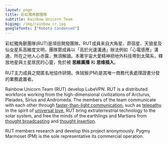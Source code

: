 ```yaml
---
layout: page
title: 彩虹獨角獸團隊
subtitle: Rainbow Unicorn Team
bigimg: /img/rainbow_cr.jpg
googlefonts: ["Roboto Condensed"]
---
```


彩虹獨角獸團隊(RUT)是項目開發團隊。RUT成員来自大角星、昴宿星、天狼星及仙女星系高維度文明，團隊眾成員以「高於光速溝通」辦法例如「心電感應」溝通，所在之地人心赤露，無須解讀。本著宇宙大愛精神把地外科技帶到太陽系，釋放地星與土星居民的心靈，免於被 __思維廣播__ 和 __思维插入__。

RUT主力成員之間匿名地協作研開。侏狨猴(PM)是其唯一商務代表處理證書分發的業務處置者。

Rainbow Unicorn Team (RUT) develop LubeVPN. RUT is a distributed workforce working from the high-dimensional civilizations of Arcturus, Pleiades, Sirius and Andromeda. The members of the team communicate with each other through [faster-than-light communication](https://en.wikipedia.org/wiki/Faster-than-light_communication), such as [telepathy](https://en.wikipedia.org/wiki/Telepathy). In the spirit of [universal love](https://en.wikipedia.org/wiki/Agape), RUT bring extraterrestrial technology to the solar system, and free the minds of the earthlings and Martians from [thought broadcasting](https://en.wikipedia.org/wiki/Thought_broadcasting) and [thought insertion](https://en.wikipedia.org/wiki/Thought_insertion).

RUT members research and develop this project anonymously. Pygmy Marmoset (PM) is the sole representative its commercial operation.
